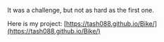 It was a challenge, but not as hard as the first one.

Here is my project: [https://tash088.github.io/Bike/](https://tash088.github.io/Bike/)


